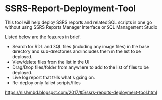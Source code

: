 # SSRS-Report-Deployment-Tool
This tool will help deploy SSRS reports and related SQL scripts in one go without using SSRS Reports Manager Interface or SQL Management Studio

Listed below are the features in brief.

- Search for RDL and SQL files (including any image files) in the base directory and sub-directories and includes them in the list to be deployed.
- View/delete files from the list in the UI
- Drag/Drop files/folder from anywhere to add to the list of files to be deployed.
- Live log report that tells what's going on.
- Re-deploy only failed scripts/files.

https://nislambd.blogspot.com/2017/05/ssrs-reports-deployment-tool.html
